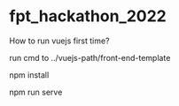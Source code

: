 # fpt_hackathon_2022

How to run vuejs first time?

run cmd to ../vuejs-path/front-end-template

npm install 

npm run serve
